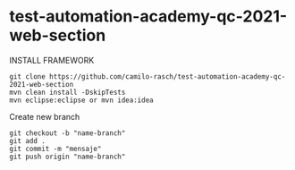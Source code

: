 # test-automation-academy-qc-2021-web-section

INSTALL FRAMEWORK

    git clone https://github.com/camilo-rasch/test-automation-academy-qc-2021-web-section
    mvn clean install -DskipTests
    mvn eclipse:eclipse or mvn idea:idea

Create new branch

    git checkout -b "name-branch"
    git add .
    git commit -m "mensaje"
    git push origin "name-branch"
